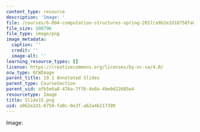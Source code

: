```yaml
---
content_type: resource
description: 'Image: '
file: /courses/6-004-computation-structures-spring-2017/a9b2e2d16758fa0c0e3fa62a4b217399_Slide15.png
file_size: 108796
file_type: image/png
image_metadata:
  caption: ''
  credit: ''
  image-alt: ''
learning_resource_types: []
license: https://creativecommons.org/licenses/by-nc-sa/4.0/
ocw_type: OCWImage
parent_title: 19.1 Annotated Slides
parent_type: CourseSection
parent_uid: afb5e6a8-476a-7f76-4e0a-4be0d22685e4
resourcetype: Image
title: Slide15.png
uid: a9b2e2d1-6758-fa0c-0e3f-a62a4b217399
---
```

Image: 